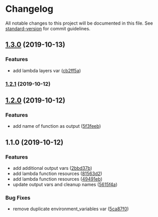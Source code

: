 # Changelog

All notable changes to this project will be documented in this file. See [standard-version](https://github.com/conventional-changelog/standard-version) for commit guidelines.

## [1.3.0](https://github.com/alexandermendes/tf-zipped-lambda/compare/v1.2.1...v1.3.0) (2019-10-13)


### Features

* add lambda layers var ([cb2ff5a](https://github.com/alexandermendes/tf-zipped-lambda/commit/cb2ff5a972ca8d3fb35e3e17ebe42a16f5cdb501))

### [1.2.1](https://github.com/alexandermendes/tf-zipped-lambda/compare/v1.2.0...v1.2.1) (2019-10-12)

## [1.2.0](https://github.com/alexandermendes/tf-zipped-lambda/compare/v1.1.0...v1.2.0) (2019-10-12)


### Features

* add name of function as output ([5f3feeb](https://github.com/alexandermendes/tf-zipped-lambda/commit/5f3feeb26d64f67e21080eeb86e87150617a8348))

## 1.1.0 (2019-10-12)


### Features

* add additional output vars ([2bbd37b](https://github.com/alexandermendes/tf-zipped-lambda/commit/2bbd37b14ab98ed1d76ddc135c971f660a2b1212))
* add lambda function resources ([81563d2](https://github.com/alexandermendes/tf-zipped-lambda/commit/81563d2c431808ea1da66cfb3c11ebce7c1a511f))
* add lambda function resources ([49491eb](https://github.com/alexandermendes/tf-zipped-lambda/commit/49491ebfeeae8752203386d6aed760e043283b0b))
* update output vars and cleanup names ([5615f4a](https://github.com/alexandermendes/tf-zipped-lambda/commit/5615f4a39357dad648e689beec6e8630ca17770a))


### Bug Fixes

* remove duplicate environment_variables var ([5ca87f0](https://github.com/alexandermendes/tf-zipped-lambda/commit/5ca87f009db46f97e1e7476ba0e90dcdacf680cb))
